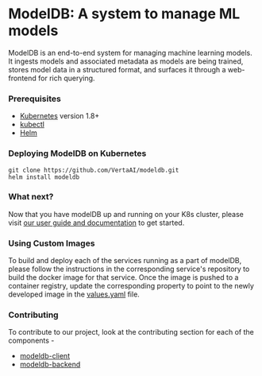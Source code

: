 # ModelDB: A system to manage ML models

ModelDB is an end-to-end system for managing machine learning models. It ingests models and associated metadata as models are being trained, stores model data in a structured format, and surfaces it through a web-frontend for rich querying.

### Prerequisites

- [Kubernetes](https://kubernetes.io/docs/home/) version 1.8+
- [kubectl](https://kubernetes.io/docs/tasks/tools/install-kubectl/)
- [Helm](https://helm.sh/)

### Deploying ModelDB on Kubernetes

```
git clone https://github.com/VertaAI/modeldb.git
helm install modeldb
```

### What next?

Now that you have modelDB up and running on your K8s cluster, please visit [our user guide and documentation](https://verta.readthedocs.io/en/docs/index.html) to get started.

### Using Custom Images

To build and deploy each of the services running as a part of modelDB, please follow the instructions in the corresponding service's repository to build the docker image for that service. Once the image is pushed to a container registry, update the corresponding property to point to the newly developed image in the [values.yaml](https://github.com/VertaAI/modeldb/values.yaml) file.

### Contributing

To contribute to our project, look at the contributing section for each of the components - 
* [modeldb-client](https://github.com/VertaAI/modeldb-client/blob/development/README.md)
* [modeldb-backend](https://github.com/VertaAI/modeldb-backend/blob/master/README.md)